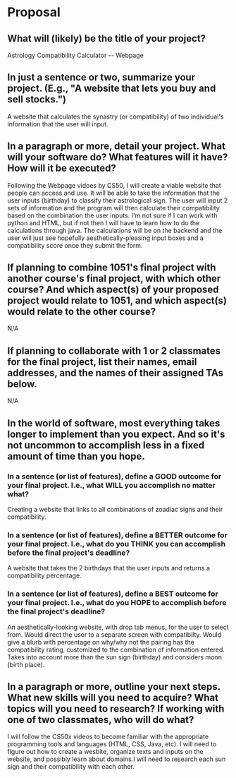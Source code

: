 # Proposal

## What will (likely) be the title of your project?

Astrology Compatibility Calculator -- Webpage

## In just a sentence or two, summarize your project. (E.g., "A website that lets you buy and sell stocks.")

A website that calculates the synastry (or compatibility) of two individual's information that the user will input. 

## In a paragraph or more, detail your project. What will your software do? What features will it have? How will it be executed?

Following the Webpage vidoes by CS50, I will create a viable website that people can access and use. It will be able to take the information that the user inputs (birthday) to classify their astrological sign. The user will input 2 sets of information and the program will then calculate their compatibility based on the combination the user inputs. I'm not sure if I can work with python and HTML, but if not then I will have to learn how to do the calculations through java. The calculations will be on the backend and the user will just see hopefully aesthetically-pleasing input boxes and a compatibility score once they submit the form.

## If planning to combine 1051's final project with another course's final project, with which other course? And which aspect(s) of your proposed project would relate to 1051, and which aspect(s) would relate to the other course?

N/A

## If planning to collaborate with 1 or 2 classmates for the final project, list their names, email addresses, and the names of their assigned TAs below.

N/A

## In the world of software, most everything takes longer to implement than you expect. And so it's not uncommon to accomplish less in a fixed amount of time than you hope.

### In a sentence (or list of features), define a GOOD outcome for your final project. I.e., what WILL you accomplish no matter what?

Creating a website that links to all combinations of zoadiac signs and their compatibility.

### In a sentence (or list of features), define a BETTER outcome for your final project. I.e., what do you THINK you can accomplish before the final project's deadline?

A website that takes the 2 birthdays that the user inputs and returns a compatibility percentage.

### In a sentence (or list of features), define a BEST outcome for your final project. I.e., what do you HOPE to accomplish before the final project's deadline?

An aesthetically-looking website, with drop tab menus, for the user to select from. Would direct the user to a separate screen with compatibilty. Would give a blurb with percentage on why/why not the pairing has the compatibility rating, customized to the combination of information entered. Takes into account more than the sun sign (birthday) and considers moon (birth place).

## In a paragraph or more, outline your next steps. What new skills will you need to acquire? What topics will you need to research? If working with one of two classmates, who will do what?

I will follow the CS50x videos to become familiar with the appropriate programming tools and languages (HTML, CSS, Java, etc). I will need to figure out how to create a wesbite, organize texts and inputs on the website, and possibly learn about domains.I will need to research each sun sign and their compatibility with each other.  
